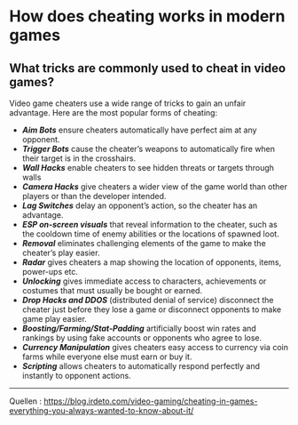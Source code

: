 # How does cheating works in modern games

## What tricks are commonly used to cheat in video games?

Video game cheaters use a wide range of tricks to gain an unfair advantage. Here are the most popular forms of cheating:

- ***Aim Bots*** ensure cheaters automatically have perfect aim at any opponent.
- ***Trigger Bots*** cause the cheater’s weapons to automatically fire when their target is in the crosshairs.
- ***Wall Hacks*** enable cheaters to see hidden threats or targets through walls
- ***Camera Hacks*** give cheaters a wider view of the game world than other players or than the developer intended.
- ***Lag Switches*** delay an opponent’s action, so the cheater has an advantage.
- ***ESP on-screen visuals*** that reveal information to the cheater, such as the cooldown time of enemy abilities or the locations of spawned loot.
- ***Removal*** eliminates challenging elements of the game to make the cheater’s play easier.
- ***Radar*** gives cheaters a map showing the location of opponents, items, power-ups etc.
- ***Unlocking*** gives immediate access to characters, achievements or costumes that must usually be bought or earned.
- ***Drop Hacks and DDOS*** (distributed denial of service) disconnect the cheater just before they lose a game or disconnect opponents to make game play easier.
- ***Boosting/Farming/Stat-Padding*** artificially boost win rates and rankings by using fake accounts or opponents who agree to lose.
- ***Currency Manipulation*** gives cheaters easy access to currency via coin farms while everyone else must earn or buy it.
- ***Scripting*** allows cheaters to automatically respond perfectly and instantly to opponent actions.




______________
Quellen :
https://blog.irdeto.com/video-gaming/cheating-in-games-everything-you-always-wanted-to-know-about-it/
